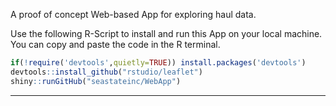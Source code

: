 A proof of concept Web-based App for exploring haul data.

Use the following R-Script to install and run this App on your local machine. You can copy and paste the code in the R terminal.

```R
if(!require('devtools',quietly=TRUE)) install.packages('devtools')
devtools::install_github("rstudio/leaflet")
shiny::runGitHub("seastateinc/WebApp")
```
---
